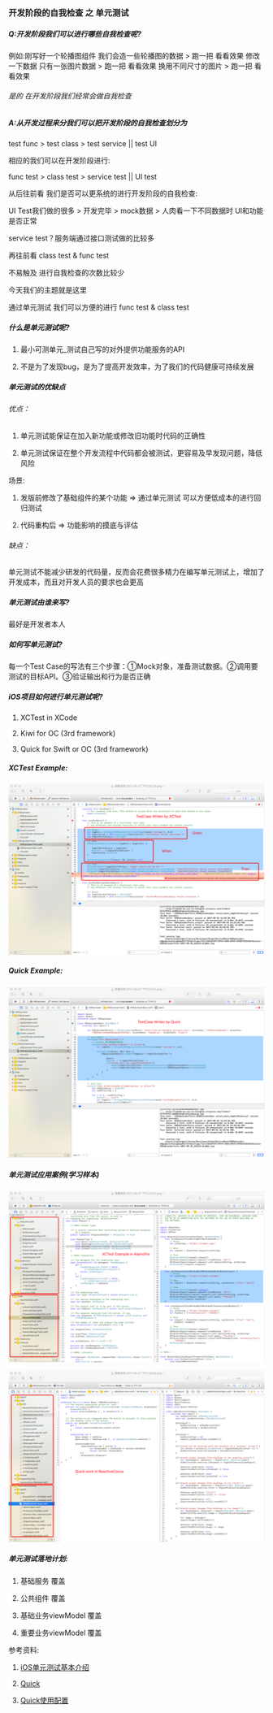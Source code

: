 ### 开发阶段的自我检查 之 单元测试

##### Q:开发阶段我们可以进行哪些自我检查呢?

例如:刚写好一个轮播图组件
我们会造一些轮播图的数据 > 跑一把 看看效果
修改一下数据 只有一张图片数据 > 跑一把 看看效果
换用不同尺寸的图片 > 跑一把 看看效果

###### 是的 在开发阶段我们经常会做自我检查

##### A:从开发过程来分我们可以把开发阶段的自我检查划分为

test func > test class > test service || test UI

相应的我们可以在开发阶段进行:

func test > class test > service test || UI test

从后往前看 我们是否可以更系统的进行开发阶段的自我检查:

UI Test我们做的很多 > 开发完毕 > mock数据 > 人肉看一下不同数据时 UI和功能是否正常

service test？服务端通过接口测试做的比较多

再往前看 class test & func test

不易触及 进行自我检查的次数比较少

今天我们的主题就是这里

通过单元测试 我们可以方便的进行 func test & class test

##### 什么是单元测试呢?

1. 最小可测单元_测试自己写的对外提供功能服务的API

2. 不是为了发现bug，是为了提高开发效率，为了我们的代码健康可持续发展

##### 单元测试的优缺点

###### 优点：

1. 单元测试能保证在加入新功能或修改旧功能时代码的正确性

2. 单元测试保证在整个开发流程中代码都会被测试，更容易及早发现问题，降低风险

场景:

1. 发版前修改了基础组件的某个功能 => 通过单元测试 可以方便低成本的进行回归测试

2. 代码重构后 => 功能影响的摸底与评估

###### 缺点：

单元测试不能减少研发的代码量，反而会花费很多精力在编写单元测试上，增加了开发成本，而且对开发人员的要求也会更高

##### 单元测试由谁来写?

最好是开发者本人

##### 如何写单元测试?

每一个Test Case的写法有三个步骤：①Mock对象，准备测试数据。②调用要测试的目标API。③验证输出和行为是否正确

##### iOS项目如何进行单元测试呢?

1. XCTest in XCode

2. Kiwi for OC (3rd framework)

3. Quick for Swift or OC (3rd framework)

##### XCTest Example:

![TestCaseWritenByXCTest](https://raw.githubusercontent.com/Nirvana-icy/candyImg/master/UnitTest/TestCaseWritenByXCTest.png)

##### Quick Example:

![TestCaseWritenByQuick](https://raw.githubusercontent.com/Nirvana-icy/candyImg/master/UnitTest/TestCaseWritenByQuick.png)

##### 单元测试应用案例(学习样本)

![XCTestWorkInAF](https://raw.githubusercontent.com/Nirvana-icy/candyImg/master/UnitTest/XCTestWorkInAF.png)

![QuickWorkinRAC](https://raw.githubusercontent.com/Nirvana-icy/candyImg/master/UnitTest/QuickWorkinRAC.png)

##### 单元测试落地计划:

1. 基础服务  覆盖

2. 公共组件  覆盖

3. 基础业务viewModel 覆盖

4. 重要业务viewModel 覆盖

参考资料:

1. [iOS单元测试基本介绍](https://baiduhidevios.github.io/2016/03/20/iOS单元测试/)

2. [Quick](https://github.com/Quick/Quick)

3. [Quick使用配置](http://www.jianshu.com/p/95e84dcada56)
